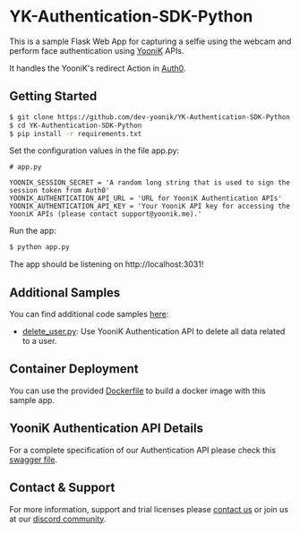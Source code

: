 # YK-Authentication-SDK-Python

This is a sample Flask Web App for capturing a selfie using the webcam and perform face authentication using [YooniK](https://yoonik.me) APIs.

It handles the YooniK's redirect Action in [Auth0](https://marketplace.auth0.com/integrations/yoonik-face-authentication).

## Getting Started

```bash
$ git clone https://github.com/dev-yoonik/YK-Authentication-SDK-Python.git
$ cd YK-Authentication-SDK-Python
$ pip install -r requirements.txt
```

Set the configuration values in the file app.py:

```
# app.py

YOONIK_SESSION_SECRET = 'A random long string that is used to sign the session token from Auth0'
YOONIK_AUTHENTICATION_API_URL = 'URL for YooniK Authentication APIs'
YOONIK_AUTHENTICATION_API_KEY = 'Your YooniK API key for accessing the YooniK APIs (please contact support@yoonik.me).'
```

Run the app:

```bash
$ python app.py
```

The app should be listening on http://localhost:3031!

## Additional Samples

You can find additional code samples [here](samples):

-   [delete_user.py](samples/delete_user.py): Use YooniK Authentication API to delete all data related to a user.

## Container Deployment

You can use the provided [Dockerfile](Dockerfile) to build a docker image with this sample app.

## YooniK Authentication API Details

For a complete specification of our Authentication API please check this [swagger file](authentication_api_swagger.json).

## Contact & Support

For more information, support and trial licenses please [contact us](mailto:support@yoonik.me) or join us at our [discord community](https://discord.gg/SqHVQUFNtN).

